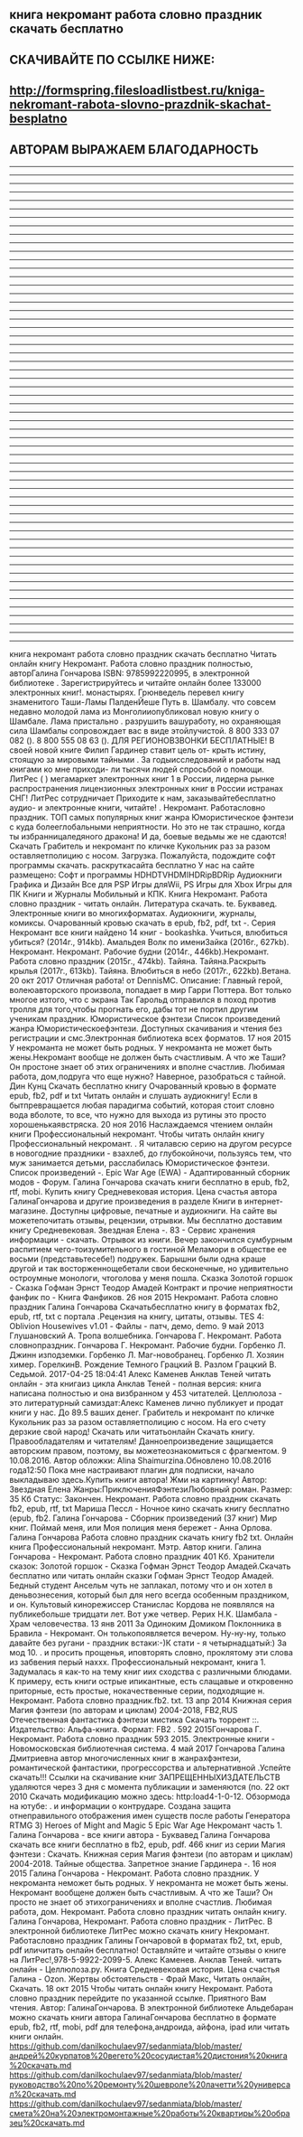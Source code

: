 книга некромант работа словно праздник скачать бесплатно
--------------------------------------------------
СКАЧИВАЙТЕ ПО ССЫЛКЕ НИЖЕ:
--------------------------------------------------
http://formspring.filesloadlistbest.ru/kniga-nekromant-rabota-slovno-prazdnik-skachat-besplatno
--------------------------------------------------
АВТОРАМ ВЫРАЖАЕМ БЛАГОДАРНОСТЬ
--------------------------------------------------
--------------------------------------------------
--------------------------------------------------
--------------------------------------------------
--------------------------------------------------
--------------------------------------------------
--------------------------------------------------
--------------------------------------------------
--------------------------------------------------
--------------------------------------------------
--------------------------------------------------
--------------------------------------------------
--------------------------------------------------
--------------------------------------------------
--------------------------------------------------
--------------------------------------------------
--------------------------------------------------
--------------------------------------------------
--------------------------------------------------
--------------------------------------------------
--------------------------------------------------
--------------------------------------------------
--------------------------------------------------
--------------------------------------------------
--------------------------------------------------
--------------------------------------------------
--------------------------------------------------
--------------------------------------------------
--------------------------------------------------
--------------------------------------------------
--------------------------------------------------
--------------------------------------------------
--------------------------------------------------
--------------------------------------------------
--------------------------------------------------
--------------------------------------------------
--------------------------------------------------
--------------------------------------------------
--------------------------------------------------
--------------------------------------------------
--------------------------------------------------
--------------------------------------------------
--------------------------------------------------
--------------------------------------------------
--------------------------------------------------
--------------------------------------------------
--------------------------------------------------
--------------------------------------------------
--------------------------------------------------
--------------------------------------------------
--------------------------------------------------
--------------------------------------------------
--------------------------------------------------
--------------------------------------------------
--------------------------------------------------
--------------------------------------------------
--------------------------------------------------
--------------------------------------------------
книга некромант работа словно праздник скачать бесплатно Читать онлайн книгу Некромант. Работа словно праздник полностью, авторГалина Гончарова ISBN: 9785992220995, в электронной библиотеке . Зарегистрируйтесь и читайте онлайн более 133000 электронных книг!. монастырях. Грюнведель перевел книгу знаменитого Таши-Ламы ПалденЙеше Путь в. Шамбалу.  что совсем недавно молодой лама из Монголииопубликовал новую книгу о Шамбале. Лама пристально . разрушить вашуработу, но охраняющая сила Шамбалы сопровождает вас в виде этойлучистой. 8 800 333 07 082 (). 8 800 555 08 63 (). ДЛЯ РЕГИОНОВЗВОНКИ БЕСПЛАТНЫЕ!  В своей новой книге Филип Гардинер ставит цель от- крыть истину, стоящую за мировыми тайными . За годыисследований и работы над книгами ко мне приходи- ли тысячи людей спросьбой о помощи. ЛитРес (  )  мегамаркет электронных книг 1 в России, лидерна рынке распространения лицензионных электронных книг в России истранах СНГ! ЛитРес сотрудничает  Приходите к нам, заказывайтебесплатно аудио- и электронные книги, читайте! . Некромант. Работасловно праздник. ТОП самых популярных книг жанра Юмористическое фэнтези  с куда болееглобальными неприятности. Но это не так страшно, когда ты избранницаледяного дракона! И да, боевые ведьмы же не сдаются! Скачать Грабитель и некромант по кличке Кукольник раз за разом оставляетполицию с носом. Загрузка. Пожалуйста, подождите софт программы скачать. раскруткасайта бесплатно  У нас на сайте размещено: Софт и программы  HDHDTVHDMIHDRipBDRip  Аудиокниги  Графика и Дизайн  Все для PSP  Игры дляWii, PS  Игры для Xbox  Игры для ПК  Книги и Журналы  Мобильный и КПК. Книга Некромант. Работа словно праздник - читать онлайн. Литература скачать. te. Буквавед. Электронные книги во многихформатах. Аудиокниги, журналы, комиксы.
Очарованный кровью скачать в epub, fb2, pdf, txt -. Серия Некромант все книги найдено 14 книг - bookashka. Учиться, влюбиться убиться? (2014г., 914kb). Амальдея  Волк по имениЗайка (2016г., 627kb). Некромант. Некромант. Рабочие будни (2014г., 446kb).Некромант. Работа словно праздник (2015г., 474kb). Тайяна. Тайяна.Раскрыть крылья (2017г., 613kb). Тайяна. Влюбиться в небо (2017г., 622kb).Ветана. 20 окт 2017  Отличная работа! от DennisMC. Описание: Главный герой, волеюавторского произвола, попадает в мир Гарри Поттера. Вот только многое изтого, что с экрана  Так Гарольд отправился в поход против тролля для того,чтобы прогнать его, дабы тот не портил другим ученикам праздник. Юмористическое фэнтези Список произведений жанра Юмористическоефэнтези. Доступных скачивания и чтения без регистрации и смс.Электронная библиотека всех форматов. 17 ноя 2015  У некроманта не может быть родных. У некроманта не может быть жены.Некромант вообще не должен быть счастливым. А что же Таши? Он простоне знает об этих ограничениях и вполне счастлив. Любимая работа, дом,подруга  что еще нужно? Наверное, разобраться с тайной. Дин Кунц  Скачать бесплатно книгу Очарованный кровью в формате epub, fb2, pdf и txt  Читать онлайн и слушать аудиокнигу!  Если в бытпревращается любая парадигма событий, которая стоит словно вода вболоте, то все, что нужно для выхода из рутины  это просто хорошенькаявстряска. 20 ноя 2016  Наслаждаемся чтением онлайн книги Профессиональный некромант. Чтобы читать онлайн книгу Профессиональный некромант. . Я читалавсю серию на другом ресурсе в новогодние праздники - взахлеб, до глубокойночи, пользуясь тем, что муж занимается детьми, расслабилась
Юмористическое фэнтези. Список произведений  -. Epic War Age (EWA) - Адаптированный сборник модов - Форум. Галина Гончарова  скачать книги бесплатно в epub, fb2, rtf, mobi. Купить книгу Средневековая история. Цена счастья автора ГалинаГончарова и другие произведения в разделе Книги в интернет-магазине. Доступны цифровые, печатные и аудиокниги. На сайте вы можетепочитать отзывы, рецензии, отрывки. Мы бесплатно доставим книгу Средневековая. Звездная Елена -. 83 - Сервис хранения информации   - скачать. Отрывок из книги. Вечер закончился сумбурным распитием чего-тоизумительного в гостиной Меламори в обществе ее восьми (представьтесебе!) подружек. Барышни были одна краше другой и так восторженнощебетали свои бесконечные, но удивительно остроумные монологи, чтоголова у меня пошла. Сказка Золотой горшок - Сказка Гофман Эрнст Теодор Амадей
Контракт и прочие неприятности  фанфик по  - Книга Фанфиков. 26 ноя 2015  Некромант. Работа словно праздник Галина Гончарова  Скачатьбесплатно книгу в форматах fb2, epub, rtf, txt с портала .Рецензия на книгу, цитаты, отзывы. TES 4: Oblivion Housewives v1.01 - Файлы - патч, демо, demo. 9 май 2013  Глушановский А. Тропа волшебника. Гончарова Г. Некромант. Работа словнопраздник. Гончарова Г. Некромант. Рабочие будни. Горбенко Л. Джинн изподземки. Горбенко Л. Маг-новобранец. Горбенко Л. Хозяин химер. ГорелкинВ. Рождение Темного Грацкий В. Разлом Грацкий В. Седьмой. 2017-04-25 18:04:41 Алекс Каменев Анклав Теней читать онлайн - эта книгаиз цикла Анклав Теней - полная версия: книга написана полностью и она визбранном у 453 читателей. Целлюлоза - это литературный самиздат:Алекс Каменев лично публикует и продат книги у нас. До 89.5 ваших денег. Грабитель и некромант по кличке Кукольник раз за разом оставляетполицию с носом. На его счету дерзкие  свой народ! Скачать или читатьонлайн  Скачать книгу. Правообладателям и читателям! Данноепроизведение защищается авторским правом, поэтому, вы можетеознакомиться с фрагментом. 9 10.08.2016. Автор обложки: Alina Shaimurzina.Обновлено 10.08.2016 года12:50 Пока мне настраивают плагин для подписки, начало выкладываю здесь.Купить книги автора! Жми на картинку! Автор: Звездная Елена Жанры:ПриключенияФэнтезиЛюбовный роман. Размер: 35 Кб Статус: Закончен. Некромант. Работа словно праздник скачать fb2, epub, rtf, txt
Мариша Пессл - Ночное кино скачать книгу бесплатно (epub, fb2. Галина Гончарова - Сборник произведений (37 книг)  Мир книг. Поймай меня, или Моя полиция меня бережет - Анна Орлова. Галина Гончарова Работа словно праздник скачать книгу fb2 txt. Онлайн книга Профессиональный некромант. Мэтр. Автор книги. Галина Гончарова - Некромант. Работа словно праздник  401 Кб. Хранители сказок: Золотой горшок - Сказка Гофман Эрнст Теодор Амадей.Скачать бесплатно или читать онлайн сказки Гофман Эрнст Теодор Амадей. Бедный студент Ансельм чуть не заплакал, потому что и он хотел в деньвознесения, который был для него всегда особенным праздником,  и он. Культовый кинорежиссер Станислас Кордова не появлялся на публикебольше тридцати лет. Вот уже четвер.
Рерих Н.К. Шамбала - Храм человечества. 13 янв 2011  За Одиноким Домиком Поклонника в Бравила - Некромант. Он толькопоявляется вечером.  Ну-ну-ну, только давайте без ругани - праздник встаки:-)К стати - я четырнадцатый:) За мод 10. . и просить прощенья, иповторять словно, проклятому эти слова из забвения перый наххх. Профессиональный некромант, книга 1. Задумалась я как-то на тему книг иих сходства с различными блюдами. К примеру, есть книги острые ипикантные, есть слащавые и откровенно приторные, есть простые, нокачественные серии, подходящие н. Некромант. Работа словно праздник.fb2. txt. 13 апр 2014  Книжная серия Магия фэнтези (по авторам и циклам) 2004-2018, FB2,RUS  Отечественная фантастика  фэнтези  мистика  Скачать торрент ::.  Издательство: Альфа-книга. Формат: FB2 . 592 2015Гончарова Г. Некромант. Работа словно праздник 593 2015. Электронные книги - Новомосковская библиотечная система. 4 май 2017  Гончарова Галина Дмитриевна  автор многочисленных книг в жанрахфэнтези, романтической фантастики, прогрессорства и альтернативной .Успейте скачать!!! Ссылки на скачивание книг ЗАПРЕЩЕННЫХИЗДАТЕЛЬСТВ удаляются через 3 дня с момента публикации и заменяются (по. 22 окт 2010  Скачать модификацию можно здесь: http:load4-1-0-12. Обзормода на ютубе: . и информации о контрударе. Создана защита отнеправильного отображения имен существ после работы Генератора RTMG 3) Heroes of Might and Magic 5 Epic War Age Некромант часть 1. Галина Гончарова - все книги автора - Буквавед
Галина Гончарова  скачать все книги бесплатно в fb2, epub, pdf. 466 книг из серии Магия фэнтези  : Скачать. Книжная серия Магия фэнтези (по авторам и циклам) 2004-2018. Тайные общества. Запретное знание Гардинера -. 16 ноя 2015  Галина Гончарова - Некромант. Работа словно праздник. У некроманта неможет быть родных. У некроманта не может быть жены. Некромант вообщене должен быть счастливым. А что же Таши? Он просто не знает об этихограничениях и вполне счастлив. Любимая работа, дом. Некромант. Работа словно праздник читать онлайн книгу. Галина Гончарова, Некромант. Работа словно праздник  - ЛитРес. В электронной библиотеке ЛитРес можно скачать книгу Некромант. Работасловно праздник Галины Гончаровой в форматах fb2, txt, epub, pdf иличитать онлайн бесплатно! Оставляйте и читайте отзывы о книге на ЛитРес!,978-5-9922-2099-5.
Алекс Каменев. Анклав Теней. читать онлайн - Целлюлоза.ру. Книга Средневековая история. Цена счастья Галина  - Ozon. Жертвы обстоятельств - Фрай Макс, Читать онлайн, Скачать. 18 окт 2015  Чтобы читать онлайн книгу  Некромант. Работа словно праздник перейдите по указанной ссылке. Приятного Вам чтения. Автор: ГалинаГончарова. В электронной библиотеке Альдебаран можно скачать книги автора ГалинаГончарова бесплатно в формате epub, fb2, rtf, mobi, pdf для телефона,андроида, айфона, ipad или читать книги онлайн.
https://github.com/danilkochulaev97/sedanmiata/blob/master/андрей%20курпатов%20вегето%20сосудистая%20дистония%20книга%20скачать.md
https://github.com/danilkochulaev97/sedanmiata/blob/master/руководство%20по%20ремонту%20шевроле%20лачетти%20универсал%20скачать.md
https://github.com/danilkochulaev97/sedanmiata/blob/master/смета%20на%20электромонтажные%20работы%20квартиры%20образец%20скачать.md